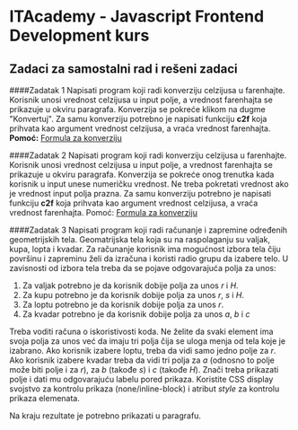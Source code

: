 # ITAcademy - Javascript Frontend Development kurs
## Zadaci za samostalni rad i rešeni zadaci

####Zadatak 1 
Napisati program koji radi konverziju celzijusa u farenhajte. Korisnik unosi vrednost celzijusa u input polje, a vrednost farenhajta se prikazuje u okviru paragrafa. Konverzija se pokreće klikom na dugme "Konvertuj". Za samu konverziju potrebno je napisati funkciju **c2f** koja prihvata kao argument vrednost celzijusa, a vraća vrednost farenhajta.
**Pomoć:** [Formula za konverziju](https://www.rapidtables.com/convert/temperature/how-celsius-to-fahrenheit.html)

####Zadatak 2 
Napisati program koji radi konverziju celzijusa u farenhajte. Korisnik unosi vrednost celzijusa u input polje, a vrednost farenhajta se prikazuje u okviru paragrafa. Konverzija se pokreće onog trenutka kada korisnik u input unese numeričku vrednost. Ne treba pokretati vrednost ako je vrednost input polja prazna. Za samu konverziju potrebno je napisati funkciju **c2f** koja prihvata kao argument vrednost celzijusa, a vraća vrednost farenhajta.
Pomoć: [Formula za konverziju](https://www.rapidtables.com/convert/temperature/how-celsius-to-fahrenheit.html)

####Zadatak 3
Napisati program koji radi računanje i zapremine određenih geometrijskih tela. Geomatrijska tela koja su na raspolaganju su valjak, kupa, lopta i kvadar. Za računanje korisnik ima mogućnost izbora tela čiju površinu i zapreminu želi da izračuna i koristi radio grupu da izabere telo. U zavisnosti od izbora tela treba da se pojave odgovarajuća polja za unos:

1. Za valjak potrebno je da korisnik dobije polja za unos *r* i *H*.
2. Za kupu potrebno je da korisnik dobije polja za unos *r*, *s* i *H*.
3. Za loptu potrebno je da korisnik dobije polja za unos *r*.
4. Za kvadar potrebno je da korisnik dobije polja za unos *a*, *b* i *c*

Treba voditi računa o iskoristivosti koda. Ne želite da svaki element ima svoja polja za unos već da imaju tri polja čija se uloga menja od tela koje je izabrano. Ako korisnik izabere loptu, treba da vidi samo jedno polje za *r*. Ako korisnik izabere kvadar treba da vidi tri polja za *a* (odnosno to polje može biti polje i za *r*), za *b* (takođe *s*) i *c* (takođe *H*). Znači treba prikazati polje i dati mu odgovarajuću labelu pored prikaza. Koristite CSS display svojstvo za kontrolu prikaza (none/inline-block) i atribut *style* za kontrolu prikaza elemenata.

Na kraju rezultate je potrebno prikazati u paragrafu.
